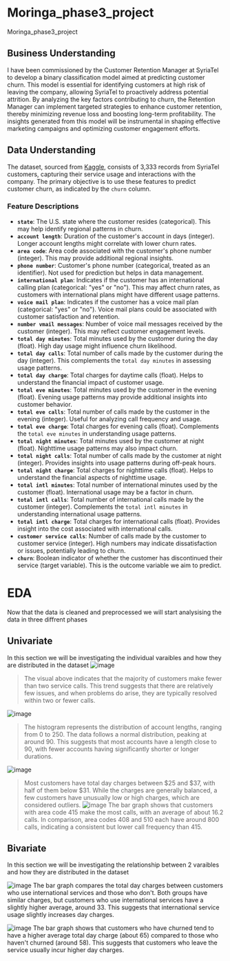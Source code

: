 # Moringa_phase3_project
Moringa_phase3_project
## Business Understanding
I have been commissioned by the Customer Retention Manager at SyriaTel to develop a binary classification model aimed at predicting customer churn. This model is essential for identifying customers at high risk of leaving the company, allowing SyriaTel to proactively address potential attrition. By analyzing the key factors contributing to churn, the Retention Manager can implement targeted strategies to enhance customer retention, thereby minimizing revenue loss and boosting long-term profitability. The insights generated from this model will be instrumental in shaping effective marketing campaigns and optimizing customer engagement efforts.

## Data Understanding

The dataset, sourced from [Kaggle](https://www.kaggle.com/becksddf/churn-in-telecoms-dataset), consists of 3,333 records from SyriaTel customers, capturing their service usage and interactions with the company. The primary objective is to use these features to predict customer churn, as indicated by the `churn` column.

### Feature Descriptions

- **`state`**: The U.S. state where the customer resides (categorical). This may help identify regional patterns in churn.
- **`account length`**: Duration of the customer's account in days (integer). Longer account lengths might correlate with lower churn rates.
- **`area code`**: Area code associated with the customer's phone number (integer). This may provide additional regional insights.
- **`phone number`**: Customer's phone number (categorical, treated as an identifier). Not used for prediction but helps in data management.
- **`international plan`**: Indicates if the customer has an international calling plan (categorical: "yes" or "no"). This may affect churn rates, as customers with international plans might have different usage patterns.
- **`voice mail plan`**: Indicates if the customer has a voice mail plan (categorical: "yes" or "no"). Voice mail plans could be associated with customer satisfaction and retention.
- **`number vmail messages`**: Number of voice mail messages received by the customer (integer). This may reflect customer engagement levels.
- **`total day minutes`**: Total minutes used by the customer during the day (float). High day usage might influence churn likelihood.
- **`total day calls`**: Total number of calls made by the customer during the day (integer). This complements the `total day minutes` in assessing usage patterns.
- **`total day charge`**: Total charges for daytime calls (float). Helps to understand the financial impact of customer usage.
- **`total eve minutes`**: Total minutes used by the customer in the evening (float). Evening usage patterns may provide additional insights into customer behavior.
- **`total eve calls`**: Total number of calls made by the customer in the evening (integer). Useful for analyzing call frequency and usage.
- **`total eve charge`**: Total charges for evening calls (float). Complements the `total eve minutes` in understanding usage patterns.
- **`total night minutes`**: Total minutes used by the customer at night (float). Nighttime usage patterns may also impact churn.
- **`total night calls`**: Total number of calls made by the customer at night (integer). Provides insights into usage patterns during off-peak hours.
- **`total night charge`**: Total charges for nighttime calls (float). Helps to understand the financial aspects of nighttime usage.
- **`total intl minutes`**: Total number of international minutes used by the customer (float). International usage may be a factor in churn.
- **`total intl calls`**: Total number of international calls made by the customer (integer). Complements the `total intl minutes` in understanding international usage patterns.
- **`total intl charge`**: Total charges for international calls (float). Provides insight into the cost associated with international calls.
- **`customer service calls`**: Number of calls made by the customer to customer service (integer). High numbers may indicate dissatisfaction or issues, potentially leading to churn.
- **`churn`**: Boolean indicator of whether the customer has discontinued their service (target variable). This is the outcome variable we aim to predict.

# EDA
Now that the data is cleaned and preprocessed we will start analysising the data in three diffrent phases 
## Univariate
In this section we will be investigating the individual varaibles and how they are distributed in the dataset
![image](https://github.com/user-attachments/assets/edfab31a-278e-4633-9306-f16c0ec7dca3)
> The visual above indicates that the majority of customers make fewer than two service calls. This trend suggests that there are relatively few issues, and when problems do arise, they are typically resolved within two or fewer calls.

![image](https://github.com/user-attachments/assets/4179a660-9043-4ae0-9404-94ef679c5529)
> The histogram represents the distribution of account lengths, ranging from 0 to 250. The data follows a normal distribution, peaking at around 90. This suggests that most accounts have a length close to 90, with fewer accounts having significantly shorter or longer durations.

![image](https://github.com/user-attachments/assets/1e8bab62-ed6c-485e-9da5-6de359381d9f)
> Most customers have total day charges between $25 and $37, with half of them below $31. While the charges are generally balanced, a few customers have unusually low or high charges, which are considered outliers.
![image](https://github.com/user-attachments/assets/3ec445f9-9b1d-4a41-b28e-bd6a4bd94319)
> The bar graph shows that customers with area code 415 make the most calls, with an average of about 16.2 calls. In comparison, area codes 408 and 510 each have around 800 calls, indicating a consistent but lower call frequency than 415.

## Bivariate 
In this section we will be investigating the relationship between 2 varaibles and how they are distributed in the dataset

![image](https://github.com/user-attachments/assets/035cbc64-98b7-4d1a-b5e2-562899b83a65)
The bar graph compares the total day charges between customers who use international services and those who don't. Both groups have similar charges, but customers who use international services have a slightly higher average, around 33. This suggests that international service usage slightly increases day charges.

![image](https://github.com/user-attachments/assets/4017b130-5119-4e21-8a28-9380e117e10f)
The bar graph shows that customers who have churned tend to have a higher average total day charge (about 65) compared to those who haven't churned (around 58). This suggests that customers who leave the service usually incur higher day charges.

























